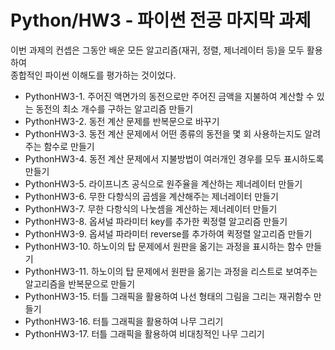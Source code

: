 # Python/HW3 - 파이썬 전공 마지막 과제
이번 과제의 컨셉은 그동안 배운 모든 알고리즘(재귀, 정렬, 제너레이터 등)을 모두 활용하여<br>
종합적인 파이썬 이해도를 평가하는 것이었다.<br>
<ul>
  <li>PythonHW3-1. 주어진 액면가의 동전으로만 주어진 금액을 지불하여 계산할 수 있는 동전의 최소 개수를 구하는 알고리즘 만들기</li>
  <li>PythonHW3-2. 동전 계산 문제를 반복문으로 바꾸기</li>
  <li>PythonHW3-3. 동전 계산 문제에서 어떤 종류의 동전을 몇 회 사용하는지도 알려주는 함수로 만들기</li>
  <li>PythonHW3-4. 동전 계산 문제에서 지불방법이 여러개인 경우를 모두 표시하도록 만들기</li>
  <li>PythonHW3-5. 라이프니츠 공식으로 원주율을 계산하는 제너레이터 만들기
</li>
  <li>PythonHW3-6. 무한 다항식의 곱셈을 계산해주는 제너레이터 만들기</li>
  <li>PythonHW3-7. 무한 다항식의 나눗셈을 계산하는 제너레이터 만들기</li>
  <li>PythonHW3-8. 옵셔널 파라미터 key를 추가한 퀵정렬 알고리즘 만들기</li>
  <li>PythonHW3-9. 옵셔널 파라미터 reverse를 추가하여 퀵정렬 알고리즘 만들기</li>
  <li>PythonHW3-10. 하노이의 탑 문제에서 원판을 옮기는 과정을 표시하는 함수 만들기</li>
  <li>PythonHW3-11. 하노이의 탑 문제에서 원판을 옮기는 과정을 리스트로 보여주는 알고리즘을 반복문으로 만들기</li>
  <li>PythonHW3-15. 터틀 그래픽을 활용하여 나선 형태의 그림을 그리는 재귀함수 만들기</li>
  <li>PythonHW3-16. 터틀 그래픽을 활용하여 나무 그리기</li>
  <li>PythonHW3-17. 터틀 그래픽을 활용하여 비대칭적인 나무 그리기</li>
</ul>